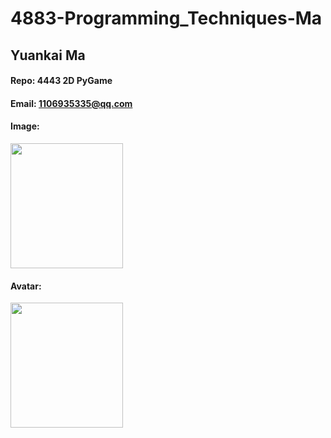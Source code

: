 # 4883-Programming_Techniques-Ma
## Yuankai Ma
#### Repo: 4443 2D PyGame
#### Email: 1106935335@qq.com
#### Image:
<img src = "https://user-images.githubusercontent.com/60235679/73091037-2f269000-3e9f-11ea-826b-978a08248895.jpg" width = "180" height="200"/>

#### Avatar:
<img src = "https://user-images.githubusercontent.com/60235679/86629479-1ca59c00-bf91-11ea-8496-1ea1ab8c3ec4.jpg" width = "180" height="200"/>
